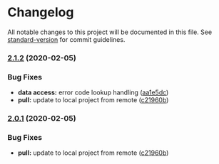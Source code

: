 # Changelog

All notable changes to this project will be documented in this file. See [standard-version](https://github.com/conventional-changelog/standard-version) for commit guidelines.

### [2.1.2](https://github.com/bradford-james/Coded-Calculator/compare/v2.1.1...v2.1.2) (2020-02-05)


### Bug Fixes

* **data access:** error code lookup handling ([aa1e5dc](https://github.com/bradford-james/Coded-Calculator/commit/aa1e5dcc4c608877a688d24c931c22a09ec289d4))
* **pull:** update to local project from remote ([c21960b](https://github.com/bradford-james/Coded-Calculator/commit/c21960b87f86a386f4cfa76abacf3b917d00f650))

### [2.0.1](https://github.com/bradford-james/Coded-Calculator/compare/v2.1.1...v2.0.1) (2020-02-05)


### Bug Fixes

* **pull:** update to local project from remote ([c21960b](https://github.com/bradford-james/Coded-Calculator/commit/c21960b87f86a386f4cfa76abacf3b917d00f650))
